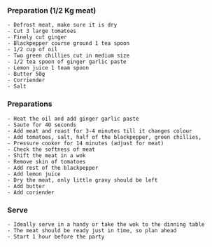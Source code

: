### Preparation (1/2 Kg meat)
	- Defrost meat, make sure it is dry
	- Cut 3 large tomatoes
	- Finely cut ginger
	- Blackpepper course ground 1 tea spoon
	- 1/2 cup of oil
	- Two green chillies cut in medium size
	- 1/2 tea spoon of ginger garlic paste 
	- Lemon juice 1 team spoon
	- Butter 50g 
	- Corriender 
	- Salt
	
### Preparations
	- Heat the oil and add ginger garlic paste
	- Saute for 40 seconds
	- Add meat and roast for 3-4 minutes till it changes colour
	- Add tomatoes, salt, half of the blackpepper, green chillies,
	- Pressure cooker for 14 minutes (adjust for meat) 
	- Check the softness of meat
	- Shift the meat in a wok
	- Remove skin of tomatoes
	- Add rest of the blackpepper
	- Add lemon juice
	- Dry the meat, only little gravy should be left
	- Add butter
	- Add coriender 
### Serve
	- Ideally serve in a handy or take the wok to the dinning table
	- The meat should be ready just in time, so plan ahead
	- Start 1 hour before the party